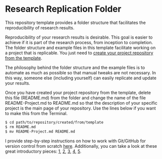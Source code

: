 # Research Replication Folder

This repository template provides a folder structure that facilitates the reproducibility of research results. 

Reproducibility of your research results is desirable. This goal is easier to achieve if it is part of the research process, from inception to completion. The folder structure and example files in this template facilitate working on a project that is replicable. You just need to [create your project repository from the template](https://docs.github.com/en/repositories/creating-and-managing-repositories/creating-a-repository-from-a-template#creating-a-repository-from-a-template).

The philosophy behind the folder structure and the example files is to automate as much as possible so that manual tweaks are not necessary. In this way, someone else (including yourself) can easily replicate and update your results.

Once you have created your project repository from the template, delete this file (README.md) from the folder and change the name of the file README-Project.md to README.md so that the description of your specific project is the main page of your repository. Use the lines below if you want to make this from the Terminal.
```bash
$ cd path/to/repository/created/from/template
$ rm README.md
$ mv README-Project.md README.md
```

I provide step-by-step instructions on how to work with Git/GitHub for version control from scratch [here](https://github.com/pavelsolis/Git-GitHub-Primer). Additionally, you can take a look at these great introductory pieces: [1](https://www.frankpinter.com/notes/git-for-economists-presentation.pdf), [2](https://www.sas.upenn.edu/~jesusfv/Chapter_HPC_5_Git.pdf), [3](https://rubygarage.org/blog/most-basic-git-commands-with-examples), [4](https://www.atlassian.com/git/tutorials/comparing-workflows/feature-branch-workflow), [5](https://nvie.com/posts/a-successful-git-branching-model/).